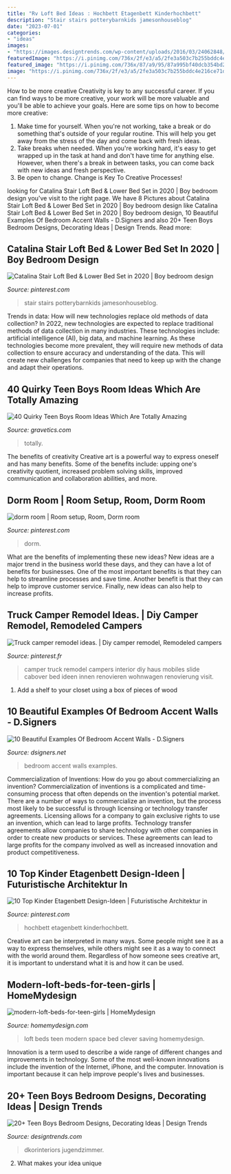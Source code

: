 ```yaml
---
title: "Rv Loft Bed Ideas : Hochbett Etagenbett Kinderhochbett"
description: "Stair stairs potterybarnkids jamesonhouseblog"
date: "2023-07-01"
categories:
- "ideas"
images:
- "https://images.designtrends.com/wp-content/uploads/2016/03/24062848/Sassy-Teen-Bedroom-Ideas.jpeg"
featuredImage: "https://i.pinimg.com/736x/2f/e3/a5/2fe3a503c7b255bddc4e216ce71d8c3e.jpg"
featured_image: "https://i.pinimg.com/736x/87/a9/95/87a995bf40dcb354bd27d88e8a204676.jpg"
image: "https://i.pinimg.com/736x/2f/e3/a5/2fe3a503c7b255bddc4e216ce71d8c3e.jpg"
---
```



How to be more creative
Creativity is key to any successful career. If you can find ways to be more creative, your work will be more valuable and you'll be able to achieve your goals. Here are some tips on how to become more creative: 
1. Make time for yourself. When you're not working, take a break or do something that's outside of your regular routine. This will help you get away from the stress of the day and come back with fresh ideas. 
2. Take breaks when needed. When you're working hard, it's easy to get wrapped up in the task at hand and don't have time for anything else. However, when there's a break in between tasks, you can come back with new ideas and fresh perspective. 
3. Be open to change. Change is Key To Creative Processes!

	

		
looking for Catalina Stair Loft Bed &amp; Lower Bed Set in 2020 | Boy bedroom design you've visit to the right page. We have 8 Pictures about Catalina Stair Loft Bed &amp; Lower Bed Set in 2020 | Boy bedroom design like Catalina Stair Loft Bed &amp; Lower Bed Set in 2020 | Boy bedroom design, 10 Beautiful Examples Of Bedroom Accent Walls - D.Signers and also 20+ Teen Boys Bedroom Designs, Decorating Ideas | Design Trends. Read more:
		
    
## Catalina Stair Loft Bed &amp; Lower Bed Set In 2020 | Boy Bedroom Design

<img loading=lazy src="https://i.pinimg.com/736x/69/30/5a/69305adc0ffe785cc7f068ac748cecc9.jpg" onerror="this.onerror=null;this.src='https://tse2.mm.bing.net/th?id=OIP.dK9R9IHIdHEXIZUEyh33FQHaKP&amp;pid=15.1';" alt="Catalina Stair Loft Bed &amp; Lower Bed Set in 2020 | Boy bedroom design">

_Source: pinterest.com_

>stair stairs potterybarnkids jamesonhouseblog. 

	

Trends in data: How will new technologies replace old methods of data collection?
In 2022, new technologies are expected to replace traditional methods of data collection in many industries. These technologies include: artificial intelligence (AI), big data, and machine learning. As these technologies become more prevalent, they will require new methods of data collection to ensure accuracy and understanding of the data. This will create new challenges for companies that need to keep up with the change and adapt their operations.

    
## 40 Quirky Teen Boys Room Ideas Which Are Totally Amazing

<img loading=lazy src="https://www.gravetics.com/wp-content/uploads/2017/06/Beautiful-Room-Decor-768x512.jpg" onerror="this.onerror=null;this.src='https://tse2.mm.bing.net/th?id=OIP.hoO8qnJnKNAO1FgvybolcQHaE8&amp;pid=15.1';" alt="40 Quirky Teen Boys Room Ideas Which Are Totally Amazing">

_Source: gravetics.com_

>totally. 

	

The benefits of creativity
Creative art is a powerful way to express oneself and has many benefits. Some of the benefits include: upping one's creativity quotient, increased problem solving skills, improved communication and collaboration abilities, and more.

    
## Dorm Room | Room Setup, Room, Dorm Room

<img loading=lazy src="https://i.pinimg.com/736x/2f/e3/a5/2fe3a503c7b255bddc4e216ce71d8c3e.jpg" onerror="this.onerror=null;this.src='https://tse3.mm.bing.net/th?id=OIP.YNzZO2amO91X2hdtksXMhgHaJ3&amp;pid=15.1';" alt="dorm room | Room setup, Room, Dorm room">

_Source: pinterest.com_

>dorm. 

	

What are the benefits of implementing these new ideas?
New ideas are a major trend in the business world these days, and they can have a lot of benefits for businesses. One of the most important benefits is that they can help to streamline processes and save time. Another benefit is that they can help to improve customer service. Finally, new ideas can also help to increase profits.

    
## Truck Camper Remodel Ideas. | Diy Camper Remodel, Remodeled Campers

<img loading=lazy src="https://i.pinimg.com/736x/a3/69/04/a36904397509885f85a94781291be4ba.jpg" onerror="this.onerror=null;this.src='https://tse1.mm.bing.net/th?id=OIP.KLu8M64cVzRRNM0i68aPzgHaJ3&amp;pid=15.1';" alt="Truck camper remodel ideas. | Diy camper remodel, Remodeled campers">

_Source: pinterest.fr_

>camper truck remodel campers interior diy haus mobiles slide cabover bed ideen innen renovieren wohnwagen renovierung visit. 

	

1. Add a shelf to your closet using a box of pieces of wood 

    
## 10 Beautiful Examples Of Bedroom Accent Walls - D.Signers

<img loading=lazy src="https://www.dsigners.net/wp-content/uploads/2017/01/inarch2.jpg" onerror="this.onerror=null;this.src='https://tse4.mm.bing.net/th?id=OIP.xrB7H_kOUnut_R5fDqymwAHaLH&amp;pid=15.1';" alt="10 Beautiful Examples Of Bedroom Accent Walls - D.Signers">

_Source: dsigners.net_

>bedroom accent walls examples. 

	

Commercialization of Inventions: How do you go about commercializing an invention?
Commercialization of inventions is a complicated and time-consuming process that often depends on the invention's potential market. There are a number of ways to commercialize an invention, but the process most likely to be successful is through licensing or technology transfer agreements. Licensing allows for a company to gain exclusive rights to use an invention, which can lead to large profits. Technology transfer agreements allow companies to share technology with other companies in order to create new products or services. These agreements can lead to large profits for the company involved as well as increased innovation and product competitiveness.

    
## 10 Top Kinder Etagenbett Design-Ideen | Futuristische Architektur In

<img loading=lazy src="https://i.pinimg.com/736x/87/a9/95/87a995bf40dcb354bd27d88e8a204676.jpg" onerror="this.onerror=null;this.src='https://tse1.mm.bing.net/th?id=OIP.vMxbKlpbUsHN50-mLKGBiQHaJ7&amp;pid=15.1';" alt="10 Top Kinder Etagenbett Design-Ideen | Futuristische Architektur in">

_Source: pinterest.com_

>hochbett etagenbett kinderhochbett. 

	

Creative art can be interpreted in many ways. Some people might see it as a way to express themselves, while others might see it as a way to connect with the world around them. Regardless of how someone sees creative art, it is important to understand what it is and how it can be used.

    
## Modern-loft-beds-for-teen-girls | HomeMydesign

<img loading=lazy src="https://homemydesign.com/wp-content/uploads/2017/01/modern-loft-beds-for-teen-girls.jpg" onerror="this.onerror=null;this.src='https://tse1.mm.bing.net/th?id=OIP.VEpwTbPsDgdATA4WAOBesgHaK0&amp;pid=15.1';" alt="modern-loft-beds-for-teen-girls | HomeMydesign">

_Source: homemydesign.com_

>loft beds teen modern space bed clever saving homemydesign. 

	

Innovation is a term used to describe a wide range of different changes and improvements in technology. Some of the most well-known innovations include the invention of the Internet, iPhone, and the computer. Innovation is important because it can help improve people's lives and businesses.

    
## 20+ Teen Boys Bedroom Designs, Decorating Ideas | Design Trends

<img loading=lazy src="https://images.designtrends.com/wp-content/uploads/2016/03/24062848/Sassy-Teen-Bedroom-Ideas.jpeg" onerror="this.onerror=null;this.src='https://tse3.mm.bing.net/th?id=OIP.yN1_WZCnSw8_8RdyOAQSBgHaLH&amp;pid=15.1';" alt="20+ Teen Boys Bedroom Designs, Decorating Ideas | Design Trends">

_Source: designtrends.com_

>dkorinteriors jugendzimmer. 

	

2. What makes your idea unique 

